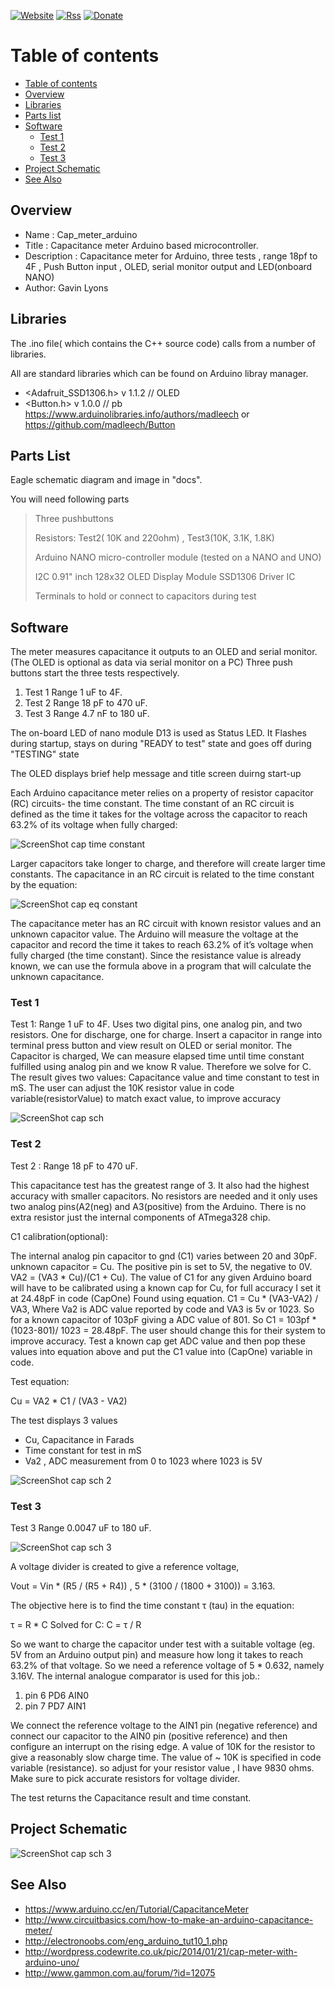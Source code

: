 [![Website](https://img.shields.io/badge/Website-Link-blue.svg)](https://gavinlyonsrepo.github.io/)  [![Rss](https://img.shields.io/badge/Subscribe-RSS-yellow.svg)](https://gavinlyonsrepo.github.io//feed.xml)  [![Donate](https://img.shields.io/badge/Donate-PayPal-green.svg)](https://www.paypal.com/paypalme/whitelight976)

# Table of contents

  * [Table of contents](#table-of-contents)
  * [Overview](#overview)
  * [Libraries](#libraries)
  * [Parts list](#parts-list)
  * [Software](#software)
	* [Test 1](#test-1)
	* [Test 2](#test-2)
	* [Test 3](#test-3)
  * [Project Schematic](#project-schematic)
  * [See  Also](#see-also)
  
## Overview

* Name : Cap_meter_arduino
* Title : Capacitance meter Arduino based microcontroller.
* Description : Capacitance meter for Arduino, three tests , 
range 18pf to 4F , Push Button input , OLED, serial monitor output and LED(onboard NANO)
* Author: Gavin Lyons

## Libraries

The .ino file( which contains the C++ source code) calls from a number of libraries.

All are standard libraries which can be found on Arduino libray manager.
 
* <Adafruit_SSD1306.h> v 1.1.2 // OLED
* <Button.h> v 1.0.0 // pb https://www.arduinolibraries.info/authors/madleech or https://github.com/madleech/Button

## Parts List

Eagle schematic diagram and image in "docs". 

You will need following parts

> Three pushbuttons
>
> Resistors: Test2( 10K and 220ohm) , Test3(10K, 3.1K, 1.8K)
>
> Arduino NANO micro-controller module (tested on a NANO and UNO)
>
> I2C 0.91" inch 128x32 OLED Display Module SSD1306 Driver IC
>
> Terminals to hold or connect to capacitors during test
>

## Software

The meter measures capacitance it outputs to an OLED and serial monitor.
(The OLED is optional as data via serial monitor on a PC)
Three push buttons start the three tests respectively.

1. Test 1 Range  1 uF to 4F.
2. Test 2 Range 18 pF to 470 uF.
3. Test 3 Range 4.7 nF to 180 uF.

The on-board LED of nano module D13 is used as Status LED.
It Flashes during startup, stays on during "READY to test" state and goes off during "TESTING" state

The OLED displays  brief help message and title screen duirng start-up

Each Arduino capacitance meter relies on a property of resistor capacitor (RC) circuits- the time constant. 
The time constant of an RC circuit is defined as the time it takes for the voltage across the capacitor 
to reach 63.2% of its voltage when fully charged:

![ScreenShot cap time constant](https://github.com/gavinlyonsrepo/Cap_meter_arduino/blob/master/images/ctc.jpg)

Larger capacitors take longer to charge, and therefore will create larger time constants. 
The capacitance in an RC circuit is related to the time constant by the equation:

![ScreenShot cap eq constant](https://github.com/gavinlyonsrepo/Cap_meter_arduino/blob/master/images/eq.jpg)

The capacitance meter has an RC circuit with known resistor values and an unknown capacitor value. 
The Arduino will measure the voltage at the capacitor and record the time it takes to reach 63.2% of it’s voltage when fully charged (the time constant). 
Since the resistance value is already known, 
we can use the formula above in a program that will calculate the unknown capacitance.

### Test 1

Test 1: Range  1 uF to 4F. 
Uses two digital pins, one analog pin, and two resistors.
One for discharge, one for charge.
Insert a capacitor in range into terminal press button and view result on OLED or serial monitor.
The Capacitor is charged,  We can measure elapsed time until time constant fulfilled using analog pin and we know R 
value. Therefore we solve for C. 
The result gives two values: Capacitance value and time constant to test in mS.
The user can adjust the 10K resistor value in code variable(resistorValue) to match exact value, to improve accuracy

![ScreenShot cap sch](https://github.com/gavinlyonsrepo/Cap_meter_arduino/blob/master/images/sch.jpg)

### Test 2

Test 2 : Range 18 pF to 470 uF.

This capacitance test has the greatest range of 3. It also had the highest accuracy with smaller capacitors. 
No resistors are needed and it only uses two analog pins(A2(neg) and A3(positive) from the Arduino.
There is no extra resistor just the internal components of ATmega328 chip.

C1 calibration(optional): 

The internal analog pin capacitor to gnd (C1) varies between 20 and 30pF. unknown capacitor = Cu.
The positive pin is set to 5V, the negative to 0V.
VA2 = (VA3 * Cu)/(C1 + Cu).
The value of C1 for any given Arduino board will have to be calibrated using a known cap for Cu,
for full accuracy I set it at 24.48pF in code (CapOne) Found using equation.
C1 = Cu * (VA3-VA2) / VA3, Where  Va2 is ADC value reported by code and VA3 is 5v or 1023.
So for a known capacitor of 103pF giving a ADC value of 801.
So C1 = 103pf * (1023-801)/ 1023 = 28.48pF.
The user should change this for their system to improve accuracy.
Test a known cap get ADC value and then pop these values into equation above
and put the C1 value into (CapOne) variable in code.

Test equation:

Cu = VA2 * C1 / (VA3 - VA2)

The test displays 3 values 
* Cu,  Capacitance in Farads 
* Time constant for test in mS
* Va2 , ADC measurement from 0 to 1023 where 1023 is 5V 

![ScreenShot cap sch 2](https://github.com/gavinlyonsrepo/Cap_meter_arduino/blob/master/images/test2sch.jpg)

### Test 3


Test 3 Range 0.0047 uF to 180 uF.

![ScreenShot cap sch 3](https://github.com/gavinlyonsrepo/Cap_meter_arduino/blob/master/images/test3sch.jpg)

A voltage divider is created to give a reference voltage,

Vout = Vin * (R5 / (R5 + R4)) , 5 * (3100 / (1800 + 3100)) = 3.163.

The objective here is to find the time constant τ (tau) in the equation:

τ = R * C Solved for C: C = τ / R

So we want to charge the capacitor under test with a suitable voltage (eg. 5V from an Arduino output pin) and measure how long it takes to reach 63.2% of that voltage. So we need a reference voltage of 5 * 0.632, namely 3.16V.
The internal analogue comparator is used for this job.:

1. pin 6 PD6 AIN0
2. pin 7 PD7 AIN1
 
We connect the reference voltage to the AIN1 pin (negative reference) and connect our capacitor to the AIN0 pin (positive reference) and then configure an interrupt on the rising edge. A value of 10K for the resistor to give a reasonably slow charge time. The value of ~ 10K is specified in code variable (resistance).
so adjust for your resistor value , I have 9830 ohms. Make sure to pick accurate resistors for voltage divider.

The test returns the Capacitance result and time constant.

## Project Schematic 

![ScreenShot cap sch 3](https://github.com/gavinlyonsrepo/Cap_meter_arduino/blob/master/docs/eagle/cap_meter.png)

## See Also
 
* https://www.arduino.cc/en/Tutorial/CapacitanceMeter
* http://www.circuitbasics.com/how-to-make-an-arduino-capacitance-meter/
* http://electronoobs.com/eng_arduino_tut10_1.php
* http://wordpress.codewrite.co.uk/pic/2014/01/21/cap-meter-with-arduino-uno/
* http://www.gammon.com.au/forum/?id=12075
